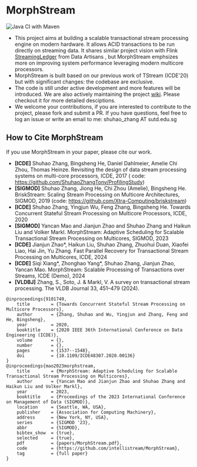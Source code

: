 <meta name="robots" content="noindex">

# MorphStream

![Java CI with Maven](https://github.com/intellistream/MorphStream/workflows/Java%20CI%20with%20Maven/badge.svg?branch=master)

- This project aims at building a scalable transactional stream processing engine on modern hardware. It allows ACID
  transactions to be run directly on streaming data. It shares similar project vision with
  Flink [StreamingLedger](https://www.ververica.com/hubfs/Ververica/Docs/%5B2018-08%5D-dA-Streaming-Ledger-whitepaper.pdf)
  from Data Artisans , but MorphStream emphsizes more on improving system performance leveraging modern multicore
  processors.
- MorphStream is built based on our previous work of TStream (ICDE'20) but with significant changes: the codebase are
  exclusive.
- The code is still under active development and more features will be introduced. We are also actively maintaining the
  project [wiki](https://github.com/intellistream/MorphStream/wiki). Please checkout it for more detailed desciptions.
- We welcome your contributions, if you are interested to contribute to the project, please fork and submit a PR. If you
  have questions, feel free to log an issue or write an email to me: shuhao_zhang AT sutd.edu.sg

## How to Cite MorphStream

If you use MorphStream in your paper, please cite our work.

* **[ICDE]** Shuhao Zhang, Bingsheng He, Daniel Dahlmeier, Amelie Chi Zhou, Thomas Heinze. Revisiting the design of data
  stream processing systems on multi-core processors, ICDE, 2017 (
  code: https://github.com/ShuhaoZhangTony/ProfilingStudy)
* **[SIGMOD]** Shuhao Zhang, Jiong He, Chi Zhou (Amelie), Bingsheng He. BriskStream: Scaling Stream Processing on
  Multicore Architectures, SIGMOD, 2019 (code: https://github.com/Xtra-Computing/briskstream)
* **[ICDE]** Shuhao Zhang, Yingjun Wu, Feng Zhang, Bingsheng He. Towards Concurrent Stateful Stream Processing on
  Multicore Processors, ICDE, 2020
* **[SIGMOD]** Yancan Mao and Jianjun Zhao and Shuhao Zhang and Haikun Liu and Volker Markl. MorphStream: Adaptive
  Scheduling for Scalable Transactional Stream Processing on Multicores, SIGMOD, 2023
* **[ICDE]** Jianjun Zhao*, Haikun Liu, Shuhao Zhang, Zhuohui Duan, Xiaofei Liao, Hai Jin, Yu Zhang. Fast Parallel Recovery for Transactional Stream Processing on Multicores, ICDE, 2024
* **[ICDE]** Siqi Xiang*, Zhonghao Yang*, Shuhao Zhang, Jianjun Zhao, Yancan Mao. MorphStream: Scalable Processing of Transactions over Streams, ICDE (Demo), 2024
* **[VLDBJ]** Zhang, S., Soto, J. & Markl, V. A survey on transactional stream processing. The VLDB Journal 33, 451–479 (2024).
```
@inproceedings{9101749,
	title        = {Towards Concurrent Stateful Stream Processing on Multicore Processors},
	author       = {Zhang, Shuhao and Wu, Yingjun and Zhang, Feng and He, Bingsheng},
	year         = 2020,
	booktitle    = {2020 IEEE 36th International Conference on Data Engineering (ICDE)},
	volume       = {},
	number       = {},
	pages        = {1537--1548},
	doi          = {10.1109/ICDE48307.2020.00136}
}
@inproceedings{mao2023morphstream,
	title        = {MorphStream: Adaptive Scheduling for Scalable Transactional Stream Processing on Multicores},
	author       = {Yancan Mao and Jianjun Zhao and Shuhao Zhang and Haikun Liu and Volker Markl},
	year         = 2023,
	booktitle    = {Proceedings of the 2023 International Conference on Management of Data (SIGMOD)},
	location     = {Seattle, WA, USA},
	publisher    = {Association for Computing Machinery},
	address      = {New York, NY, USA},
	series       = {SIGMOD '23},
	abbr         = {SIGMOD},
	bibtex_show  = {true},
	selected     = {true},
	pdf          = {papers/MorphStream.pdf},
	code         = {https://github.com/intellistream/MorphStream},
	tag          = {full paper}
}
```

